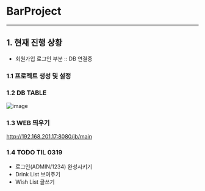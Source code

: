 # BarProject
----
## 1. 현재 진행 상황 
* 회원가입 로그인 부분 :: DB 연결중
### 1.1 프로젝트 생성 및 설정

### 1.2 DB TABLE
![image](c:/desktop/baruser.png)
### 1.3 WEB 띄우기
http://192.168.201.17:8080/jb/main
        
### 1.4 TODO TIL 0319
* 로그인(ADMIN/1234) 완성시키기
* Drink List 보여주기
* Wish List 글쓰기
